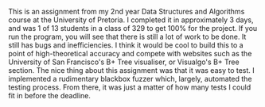 This is an assignment from my 2nd year Data Structures and Algorithms course at the University of Pretoria.
I completed it in approximately 3 days, and was 1 of 13 students in a class of 329 to get 100% for the project.
If you run the program, you will see that there is still a lot of work to be done. It still has bugs and inefficiencies.
I think it would be cool to build this to a point of high-theoretical accuracy and compete with websites such
as the University of San Francisco's B+ Tree visualiser, or Visualgo's B+ Tree section. The nice thing about this
assignment was that it was easy to test. I implemented a rudimentary blackbox fuzzer which, largely, automated
the testing process. From there, it was just a matter of how many tests I could fit in before the deadline.
